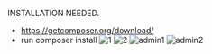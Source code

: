 INSTALLATION NEEDED.
- https://getcomposer.org/download/
- run composer install
![1](https://github.com/glenmoreilagan/clinic-appointment-system/assets/38287498/1dafe9c6-b436-4417-baf0-6cdf92361b49)
![2](https://github.com/glenmoreilagan/clinic-appointment-system/assets/38287498/62a000e3-858f-4010-b7ba-ddd44755c4b7)
![admin1](https://github.com/glenmoreilagan/clinic-appointment-system/assets/38287498/58cd5749-3b78-4977-bb03-9d763984d061)
![admin2](https://github.com/glenmoreilagan/clinic-appointment-system/assets/38287498/732c855f-1fa1-4436-915b-ddd1b2c369a6)
